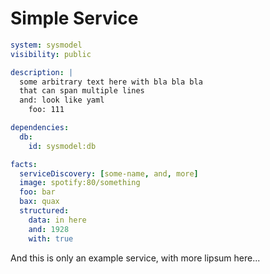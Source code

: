 # Simple Service

```yaml
system: sysmodel
visibility: public

description: |
  some arbitrary text here with bla bla bla
  that can span multiple lines
  and: look like yaml
    foo: 111

dependencies:
  db:
    id: sysmodel:db

facts:
  serviceDiscovery: [some-name, and, more]
  image: spotify:80/something
  foo: bar
  bax: quax
  structured:
    data: in here
    and: 1928
    with: true

```

And this is only an example service, with more lipsum here...
